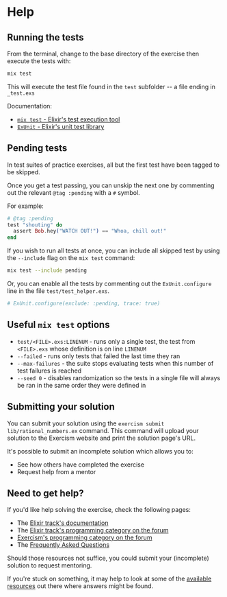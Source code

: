 # Help

## Running the tests

From the terminal, change to the base directory of the exercise then execute the
tests with:

```bash
mix test
```

This will execute the test file found in the `test` subfolder -- a file ending
in `_test.exs`

Documentation:

* [`mix test` - Elixir's test execution tool](https://hexdocs.pm/mix/Mix.Tasks.Test.html)
* [`ExUnit` - Elixir's unit test library](https://hexdocs.pm/ex_unit/ExUnit.html)

## Pending tests

In test suites of practice exercises, all but the first test have been tagged to
be skipped.

Once you get a test passing, you can unskip the next one by commenting out the
relevant `@tag :pending` with a `#` symbol.

For example:

```elixir
# @tag :pending
test "shouting" do
  assert Bob.hey("WATCH OUT!") == "Whoa, chill out!"
end
```

If you wish to run all tests at once, you can include all skipped test by using
the `--include` flag on the `mix test` command:

```bash
mix test --include pending
```

Or, you can enable all the tests by commenting out the `ExUnit.configure` line
in the file `test/test_helper.exs`.

```elixir
# ExUnit.configure(exclude: :pending, trace: true)
```

## Useful `mix test` options

* `test/<FILE>.exs:LINENUM` - runs only a single test, the test from `<FILE>.exs`
  whose definition is on line `LINENUM`
* `--failed` - runs only tests that failed the last time they ran
* `--max-failures` - the suite stops evaluating tests when this number of test
  failures is reached
* `--seed 0` - disables randomization so the tests in a single file will always
  be ran in the same order they were defined in

## Submitting your solution

You can submit your solution using the `exercism submit lib/rational_numbers.ex`
command. This command will upload your solution to the Exercism website and print
the solution page's URL.

It's possible to submit an incomplete solution which allows you to:

* See how others have completed the exercise
* Request help from a mentor

## Need to get help?

If you'd like help solving the exercise, check the following pages:

* The [Elixir track's documentation](https://exercism.org/docs/tracks/elixir)
* The [Elixir track's programming category on the forum](https://forum.exercism.org/c/programming/elixir)
* [Exercism's programming category on the forum](https://forum.exercism.org/c/programming/5)
* The [Frequently Asked Questions](https://exercism.org/docs/using/faqs)

Should those resources not suffice, you could submit your (incomplete) solution
to request mentoring.

If you're stuck on something, it may help to look at some of the
[available resources](https://exercism.org/docs/tracks/elixir/resources) out
there where answers might be found.
